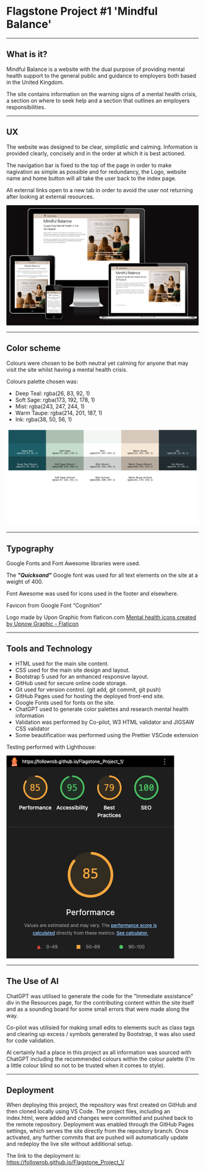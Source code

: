 # Flagstone Project #1 'Mindful Balance'

- - -

## What is it?

Mindful Balance is a website with the dual purpose of providing mental health support to the general public and guidance to employers both based in the United Kingdom. 

The site contains information on the warning signs of a mental health crisis, a section on where to seek help and a section that outlines an employers responsibilities.

- - -

## UX

The website was designed to be clear, simplistic and calming. Information is provided clearly, concisely and in the order at which it is best actioned. 

The navigation bar is fixed to the top of the page in order to make nagivation as simple as possible and for redundancy, the Logo, website name and home button will all take the user back to the index page. 

All external links open to a new tab in order to avoid the user not returning after looking at external resources. 

![Image of website in common screen sizes from ui.dev](assets/images/amiresponsive.png)

- - -


## Color scheme

Colours were chosen to be both neutral yet calming for anyone that may visit the site whilst having a mental health crisis.

Colours palette chosen was:
- Deep Teal: rgba(26, 83, 92, 1)
- Soft Sage: rgba(173, 192, 178, 1)
- Mist: rgba(243, 247, 244, 1)
- Warm Taupe: rgba(214, 201, 187, 1)
- Ink: rgba(38, 50, 56, 1)

![Image of the colour palette chosen](assets/images/palette.png)

- - -


## Typography

Google Fonts and Font Awesome libraries were used.

The ***"Quicksand"*** Google font was used for all text elements on the site at a weight of 400.

Font Awesome was used for icons used in the footer and elsewhere.

Favicon from Google Font “Cognition”

Logo made by Upon Graphic from flaticon.com
<a href="https://www.flaticon.com/free-icons/mental-health" title="mental health icons">Mental health icons created by Upnow Graphic - Flaticon</a>

- - -

## Tools and Technology
* HTML used for the main site content.
* CSS used for the main site design and layout.
* Bootstrap 5 used for an enhanced responsive layout.
* GitHub used for secure online code storage.
* Git used for version control. (git add, git commit, git push)
* GitHub Pages used for hosting the deployed front-end site.
* Google Fonts used for fonts on the site.
* ChatGPT used to generate color palettes and research mental health information
* Validation was performed by Co-pilot, W3 HTML validator and JIGSAW CSS validator
* Some beautification was performed using the Prettier VSCode extension

Testing performed with Lighthouse:

![Testing performed with Lighthouse](assets/images/lighthouse.png)

- - -

## The Use of AI

ChatGPT was utilised to generate the code for the "Immediate assistance" div in the Resources page, for the contributing content within the site itself and as a sounding board for some small errors that were made along the way.

Co-pilot was utilisied for making small edits to elements such as class tags and clearing up excess / symbols generated by Bootstrap, it was also used for code validation. 

AI certainly had a place in this project as all information was sourced with ChatGPT including the recommended colours within the colour palette (I'm a little colour blind so not to be trusted when it comes to style).

- - -

## Deployment

When deploying this project, the repository was first created on GitHub and then cloned locally using VS Code. The project files, including an index.html, were added and changes were committed and pushed back to the remote repository. Deployment was enabled through the GitHub Pages settings, which serves the site directly from the repository branch. Once activated, any further commits that are pushed will automatically update and redeploy the live site without additional setup.

The link to the deployment is: https://followrob.github.io/Flagstone_Project_1/